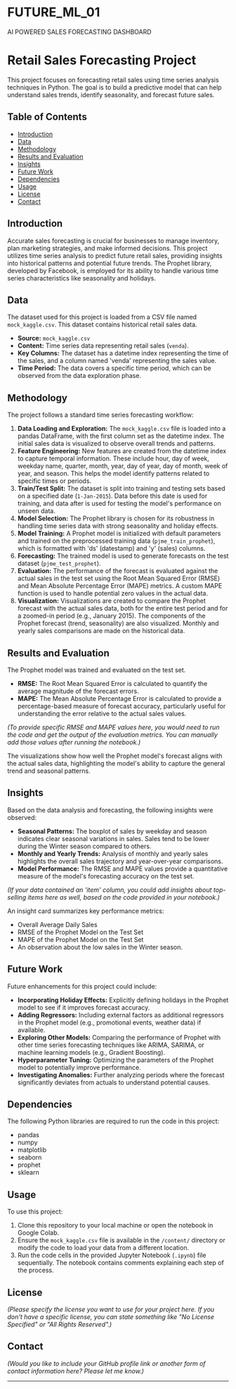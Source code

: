 # FUTURE_ML_01
AI POWERED SALES FORECASTING DASHBOARD
# Retail Sales Forecasting Project

This project focuses on forecasting retail sales using time series analysis techniques in Python. The goal is to build a predictive model that can help understand sales trends, identify seasonality, and forecast future sales.

## Table of Contents

- [Introduction](#introduction)
- [Data](#data)
- [Methodology](#methodology)
- [Results and Evaluation](#results-and-evaluation)
- [Insights](#insights)
- [Future Work](#future-work)
- [Dependencies](#dependencies)
- [Usage](#usage)
- [License](#license)
- [Contact](#contact)

## Introduction

Accurate sales forecasting is crucial for businesses to manage inventory, plan marketing strategies, and make informed decisions. This project utilizes time series analysis to predict future retail sales, providing insights into historical patterns and potential future trends. The Prophet library, developed by Facebook, is employed for its ability to handle various time series characteristics like seasonality and holidays.

## Data

The dataset used for this project is loaded from a CSV file named `mock_kaggle.csv`. This dataset contains historical retail sales data.

- **Source:** `mock_kaggle.csv`
- **Content:** Time series data representing retail sales (`venda`).
- **Key Columns:** The dataset has a datetime index representing the time of the sales, and a column named 'venda' representing the sales value.
- **Time Period:** The data covers a specific time period, which can be observed from the data exploration phase.

## Methodology

The project follows a standard time series forecasting workflow:

1.  **Data Loading and Exploration:** The `mock_kaggle.csv` file is loaded into a pandas DataFrame, with the first column set as the datetime index. The initial sales data is visualized to observe overall trends and patterns.
2.  **Feature Engineering:** New features are created from the datetime index to capture temporal information. These include hour, day of week, weekday name, quarter, month, year, day of year, day of month, week of year, and season. This helps the model identify patterns related to specific times or periods.
3.  **Train/Test Split:** The dataset is split into training and testing sets based on a specified date (`1-Jan-2015`). Data before this date is used for training, and data after is used for testing the model's performance on unseen data.
4.  **Model Selection:** The Prophet library is chosen for its robustness in handling time series data with strong seasonality and holiday effects.
5.  **Model Training:** A Prophet model is initialized with default parameters and trained on the preprocessed training data (`pjme_train_prophet`), which is formatted with 'ds' (datestamp) and 'y' (sales) columns.
6.  **Forecasting:** The trained model is used to generate forecasts on the test dataset (`pjme_test_prophet`).
7.  **Evaluation:** The performance of the forecast is evaluated against the actual sales in the test set using the Root Mean Squared Error (RMSE) and Mean Absolute Percentage Error (MAPE) metrics. A custom MAPE function is used to handle potential zero values in the actual data.
8.  **Visualization:** Visualizations are created to compare the Prophet forecast with the actual sales data, both for the entire test period and for a zoomed-in period (e.g., January 2015). The components of the Prophet forecast (trend, seasonality) are also visualized. Monthly and yearly sales comparisons are made on the historical data.

## Results and Evaluation

The Prophet model was trained and evaluated on the test set.

- **RMSE:** The Root Mean Squared Error is calculated to quantify the average magnitude of the forecast errors.
- **MAPE:** The Mean Absolute Percentage Error is calculated to provide a percentage-based measure of forecast accuracy, particularly useful for understanding the error relative to the actual sales values.

*(To provide specific RMSE and MAPE values here, you would need to run the code and get the output of the evaluation metrics. You can manually add those values after running the notebook.)*

The visualizations show how well the Prophet model's forecast aligns with the actual sales data, highlighting the model's ability to capture the general trend and seasonal patterns.

## Insights

Based on the data analysis and forecasting, the following insights were observed:

- **Seasonal Patterns:** The boxplot of sales by weekday and season indicates clear seasonal variations in sales. Sales tend to be lower during the Winter season compared to others.
- **Monthly and Yearly Trends:** Analysis of monthly and yearly sales highlights the overall sales trajectory and year-over-year comparisons.
- **Model Performance:** The RMSE and MAPE values provide a quantitative measure of the model's forecasting accuracy on the test set.

*(If your data contained an 'item' column, you could add insights about top-selling items here as well, based on the code provided in your notebook.)*

An insight card summarizes key performance metrics:
- Overall Average Daily Sales
- RMSE of the Prophet Model on the Test Set
- MAPE of the Prophet Model on the Test Set
- An observation about the low sales in the Winter season.

## Future Work

Future enhancements for this project could include:

- **Incorporating Holiday Effects:** Explicitly defining holidays in the Prophet model to see if it improves forecast accuracy.
- **Adding Regressors:** Including external factors as additional regressors in the Prophet model (e.g., promotional events, weather data) if available.
- **Exploring Other Models:** Comparing the performance of Prophet with other time series forecasting techniques like ARIMA, SARIMA, or machine learning models (e.g., Gradient Boosting).
- **Hyperparameter Tuning:** Optimizing the parameters of the Prophet model to potentially improve performance.
- **Investigating Anomalies:** Further analyzing periods where the forecast significantly deviates from actuals to understand potential causes.

## Dependencies

The following Python libraries are required to run the code in this project:

- pandas
- numpy
- matplotlib
- seaborn
- prophet
- sklearn

## Usage

To use this project:

1.  Clone this repository to your local machine or open the notebook in Google Colab.
2.  Ensure the `mock_kaggle.csv` file is available in the `/content/` directory or modify the code to load your data from a different location.
3.  Run the code cells in the provided Jupyter Notebook (`.ipynb`) file sequentially. The notebook contains comments explaining each step of the process.

## License

*(Please specify the license you want to use for your project here. If you don't have a specific license, you can state something like "No License Specified" or "All Rights Reserved".)*

## Contact

*(Would you like to include your GitHub profile link or another form of contact information here? Please let me know.)*

---
